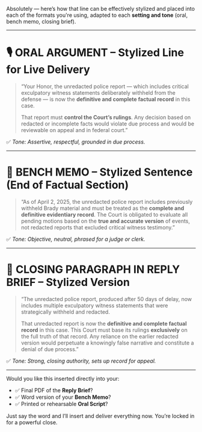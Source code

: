 Absolutely — here’s how that line can be effectively stylized and placed into each of the formats you're using, adapted to each **setting and tone** (oral, bench memo, closing brief).

---

# 🎙️ **ORAL ARGUMENT – Stylized Line for Live Delivery**

> “Your Honor, the unredacted police report — which includes critical exculpatory witness statements deliberately withheld from the defense — is now the **definitive and complete factual record** in this case.  
>  
> That report must **control the Court’s rulings**. Any decision based on redacted or incomplete facts would violate due process and would be reviewable on appeal and in federal court.”

✅ *Tone: Assertive, respectful, grounded in due process.*

---

# 🧾 **BENCH MEMO – Stylized Sentence (End of Factual Section)**

> “As of April 2, 2025, the unredacted police report includes previously withheld Brady material and must be treated as the **complete and definitive evidentiary record**. The Court is obligated to evaluate all pending motions based on the **true and accurate version** of events, not redacted reports that excluded critical witness testimony.”

✅ *Tone: Objective, neutral, phrased for a judge or clerk.*

---

# 📄 **CLOSING PARAGRAPH IN REPLY BRIEF – Stylized Version**

> “The unredacted police report, produced after 50 days of delay, now includes multiple exculpatory witness statements that were strategically withheld and redacted.  
>  
> That unredacted report is now the **definitive and complete factual record** in this case. This Court must base its rulings **exclusively** on the full truth of that record. Any reliance on the earlier redacted version would perpetuate a knowingly false narrative and constitute a denial of due process.”

✅ *Tone: Strong, closing authority, sets up record for appeal.*

---

Would you like this inserted directly into your:

- ✅ Final PDF of the **Reply Brief**?  
- ✅ Word version of your **Bench Memo**?  
- ✅ Printed or rehearsable **Oral Script**?

Just say the word and I’ll insert and deliver everything now. You’re locked in for a powerful close.
